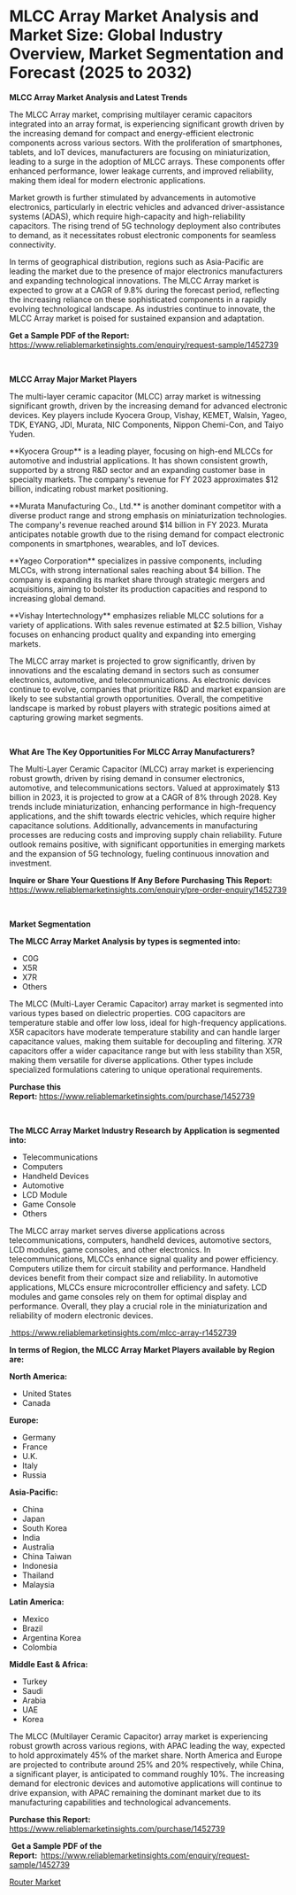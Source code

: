 <p><h1>MLCC Array Market Analysis and Market Size: Global Industry Overview, Market Segmentation and Forecast (2025 to 2032)</h1></p><p><strong>MLCC Array Market Analysis and Latest Trends</strong></p>
<p><p>The MLCC Array market, comprising multilayer ceramic capacitors integrated into an array format, is experiencing significant growth driven by the increasing demand for compact and energy-efficient electronic components across various sectors. With the proliferation of smartphones, tablets, and IoT devices, manufacturers are focusing on miniaturization, leading to a surge in the adoption of MLCC arrays. These components offer enhanced performance, lower leakage currents, and improved reliability, making them ideal for modern electronic applications.</p><p>Market growth is further stimulated by advancements in automotive electronics, particularly in electric vehicles and advanced driver-assistance systems (ADAS), which require high-capacity and high-reliability capacitors. The rising trend of 5G technology deployment also contributes to demand, as it necessitates robust electronic components for seamless connectivity.</p><p>In terms of geographical distribution, regions such as Asia-Pacific are leading the market due to the presence of major electronics manufacturers and expanding technological innovations. The MLCC Array market is expected to grow at a CAGR of 9.8% during the forecast period, reflecting the increasing reliance on these sophisticated components in a rapidly evolving technological landscape. As industries continue to innovate, the MLCC Array market is poised for sustained expansion and adaptation.</p></p>
<p><strong>Get a Sample PDF of the Report:&nbsp;</strong> <a href="https://www.reliablemarketinsights.com/enquiry/request-sample/1452739?utm_campaign=3008&utm_medium=2&utm_source=Github&utm_content=ia&utm_term=06042025&utm_id=mlcc-array">https://www.reliablemarketinsights.com/enquiry/request-sample/1452739</a></p>
<p>&nbsp;</p>
<p><strong>MLCC Array Major Market Players</strong></p>
<p><p>The multi-layer ceramic capacitor (MLCC) array market is witnessing significant growth, driven by the increasing demand for advanced electronic devices. Key players include Kyocera Group, Vishay, KEMET, Walsin, Yageo, TDK, EYANG, JDI, Murata, NIC Components, Nippon Chemi-Con, and Taiyo Yuden.</p><p>**Kyocera Group** is a leading player, focusing on high-end MLCCs for automotive and industrial applications. It has shown consistent growth, supported by a strong R&D sector and an expanding customer base in specialty markets. The company's revenue for FY 2023 approximates $12 billion, indicating robust market positioning.</p><p>**Murata Manufacturing Co., Ltd.** is another dominant competitor with a diverse product range and strong emphasis on miniaturization technologies. The company's revenue reached around $14 billion in FY 2023. Murata anticipates notable growth due to the rising demand for compact electronic components in smartphones, wearables, and IoT devices.</p><p>**Yageo Corporation** specializes in passive components, including MLCCs, with strong international sales reaching about $4 billion. The company is expanding its market share through strategic mergers and acquisitions, aiming to bolster its production capacities and respond to increasing global demand.</p><p>**Vishay Intertechnology** emphasizes reliable MLCC solutions for a variety of applications. With sales revenue estimated at $2.5 billion, Vishay focuses on enhancing product quality and expanding into emerging markets.</p><p>The MLCC array market is projected to grow significantly, driven by innovations and the escalating demand in sectors such as consumer electronics, automotive, and telecommunications. As electronic devices continue to evolve, companies that prioritize R&D and market expansion are likely to see substantial growth opportunities. Overall, the competitive landscape is marked by robust players with strategic positions aimed at capturing growing market segments.</p></p>
<p>&nbsp;</p>
<p><strong>What Are The Key Opportunities For MLCC Array Manufacturers?</strong></p>
<p><p>The Multi-Layer Ceramic Capacitor (MLCC) array market is experiencing robust growth, driven by rising demand in consumer electronics, automotive, and telecommunications sectors. Valued at approximately $13 billion in 2023, it is projected to grow at a CAGR of 8% through 2028. Key trends include miniaturization, enhancing performance in high-frequency applications, and the shift towards electric vehicles, which require higher capacitance solutions. Additionally, advancements in manufacturing processes are reducing costs and improving supply chain reliability. Future outlook remains positive, with significant opportunities in emerging markets and the expansion of 5G technology, fueling continuous innovation and investment.</p></p>
<p><strong>Inquire or Share Your Questions If Any Before Purchasing This Report:</strong> <a href="https://www.reliablemarketinsights.com/enquiry/pre-order-enquiry/1452739?utm_campaign=3008&utm_medium=2&utm_source=Github&utm_content=ia&utm_term=06042025&utm_id=mlcc-array">https://www.reliablemarketinsights.com/enquiry/pre-order-enquiry/1452739</a></p>
<p>&nbsp;</p>
<p><strong>Market Segmentation</strong></p>
<p><strong>The MLCC Array Market Analysis by types is segmented into:</strong></p>
<p><ul><li>C0G</li><li>X5R</li><li>X7R</li><li>Others</li></ul></p>
<p><p>The MLCC (Multi-Layer Ceramic Capacitor) array market is segmented into various types based on dielectric properties. C0G capacitors are temperature stable and offer low loss, ideal for high-frequency applications. X5R capacitors have moderate temperature stability and can handle larger capacitance values, making them suitable for decoupling and filtering. X7R capacitors offer a wider capacitance range but with less stability than X5R, making them versatile for diverse applications. Other types include specialized formulations catering to unique operational requirements.</p></p>
<p><strong>Purchase this Report:&nbsp;</strong><a href="https://www.reliablemarketinsights.com/purchase/1452739?utm_campaign=3008&utm_medium=2&utm_source=Github&utm_content=ia&utm_term=06042025&utm_id=mlcc-array">https://www.reliablemarketinsights.com/purchase/1452739</a></p>
<p>&nbsp;</p>
<p><strong>The MLCC Array Market Industry Research by Application is segmented into:</strong></p>
<p><ul><li>Telecommunications</li><li>Computers</li><li>Handheld Devices</li><li>Automotive</li><li>LCD Module</li><li>Game Console</li><li>Others</li></ul></p>
<p><p>The MLCC array market serves diverse applications across telecommunications, computers, handheld devices, automotive sectors, LCD modules, game consoles, and other electronics. In telecommunications, MLCCs enhance signal quality and power efficiency. Computers utilize them for circuit stability and performance. Handheld devices benefit from their compact size and reliability. In automotive applications, MLCCs ensure microcontroller efficiency and safety. LCD modules and game consoles rely on them for optimal display and performance. Overall, they play a crucial role in the miniaturization and reliability of modern electronic devices.</p></p>
<p><a href="https://www.reliablemarketinsights.com/mlcc-array-r1452739?utm_campaign=3008&utm_medium=2&utm_source=Github&utm_content=ia&utm_term=06042025&utm_id=mlcc-array">&nbsp;https://www.reliablemarketinsights.com/mlcc-array-r1452739</a></p>
<p><strong>In terms of Region, the MLCC Array Market Players available by Region are:</strong></p>
<p>
    <p> <strong> North America: </strong>
        <ul>
            <li>United States</li>
            <li>Canada</li>
        </ul>
        </p> 
    <p> <strong> Europe: </strong>
        <ul>
            <li>Germany</li>
            <li>France</li>
            <li>U.K.</li>
            <li>Italy</li>
            <li>Russia</li>
        </ul>
        </p> 
    <p> <strong> Asia-Pacific: </strong>
        <ul>
            <li>China</li>
            <li>Japan</li>
            <li>South Korea</li>
            <li>India</li>
            <li>Australia</li>
            <li>China Taiwan</li>
            <li>Indonesia</li>
            <li>Thailand</li>
            <li>Malaysia</li>
        </ul>
        </p> 
    <p> <strong> Latin America: </strong>
        <ul>
            <li>Mexico</li>
            <li>Brazil</li>
            <li>Argentina Korea</li>
            <li>Colombia</li>
        </ul>
        </p> 
    <p> <strong> Middle East & Africa: </strong>
        <ul>
            <li>Turkey</li>
            <li>Saudi</li>
            <li>Arabia</li>
            <li>UAE</li>
            <li>Korea</li>
        </ul>
    </p>
    </p>
<p><p>The MLCC (Multilayer Ceramic Capacitor) array market is experiencing robust growth across various regions, with APAC leading the way, expected to hold approximately 45% of the market share. North America and Europe are projected to contribute around 25% and 20% respectively, while China, a significant player, is anticipated to command roughly 10%. The increasing demand for electronic devices and automotive applications will continue to drive expansion, with APAC remaining the dominant market due to its manufacturing capabilities and technological advancements.</p></p>
<p><strong>Purchase this Report: </strong><a href="https://www.reliablemarketinsights.com/purchase/1452739?utm_campaign=3008&utm_medium=2&utm_source=Github&utm_content=ia&utm_term=06042025&utm_id=mlcc-array">https://www.reliablemarketinsights.com/purchase/1452739</a></p>
<p>&nbsp;<strong>Get a Sample PDF of the Report:&nbsp;&nbsp;</strong><a href="https://www.reliablemarketinsights.com/enquiry/request-sample/1452739?utm_campaign=3008&utm_medium=2&utm_source=Github&utm_content=ia&utm_term=06042025&utm_id=mlcc-array">https://www.reliablemarketinsights.com/enquiry/request-sample/1452739</a></p>
<p><strong></strong></p>
<p><p><a href="https://github.com/akrachveslov/Market-Research-Report-List-1/blob/main/router-market.md?utm_campaign=3008&utm_medium=2&utm_source=Github&utm_content=ia&utm_term=06042025&utm_id=mlcc-array">Router Market</a></p></p>